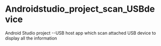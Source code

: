 # Androidstudio_project_scan_USBdevice
Android Studio project --USB host app which scan attached USB device to display all the information 
